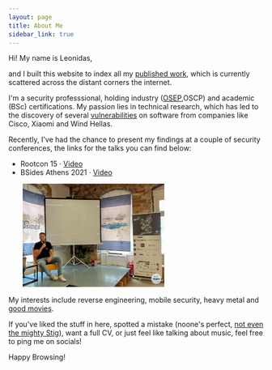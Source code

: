 ```yaml
---
layout: page
title: About Me
sidebar_link: true
---
```

<!-- 
> *Some say he’s wanted by the CIA... <br/>
> And that he sleeps upside down like a bat... <br/>
> All we know is he’s called the Stig.* <br/>
> <cite>&mdash; Jeremy Clarkson, Top Gear S06E02</cite> -->

Hi! My name is Leonidas, 
<!-- like the ancient Spartan king,  -->
and I built this website to index all my [published work](/category/blog-posts.html), which is currently scattered across the distant corners the internet.

I'm a security professsional, holding industry ([OSEP](/blog-posts/2021/04/29/noobs-guide-to-osep.html),OSCP) and academic (BSc) certifications. My passion lies in technical research, which has led to the discovery of several [vulnerabilities](/category/cve-advisory.html) on software from companies like Cisco, Xiaomi and Wind Hellas.

Recently, I've had the chance to present my findings at a couple of security conferences, the links for the talks you can find below:  
* Rootcon 15  &middot; [Video](https://www.youtube.com/watch?v=xB-u0nyttMQ)
* BSides Athens 2021 &middot; [Video](https://www.youtube.com/watch?v=XufcVqaQFus)

<!-- 
![Blurry, eyes-closed pic from BSides](/assets/img/bsides21.png "Not the best pic but oh well") -->
<img src="/assets/img/bsides21.png" alt="Blurry, eyes-closed pic from BSides" title="Not the best pic but oh well" style="width:20em; margin:0 auto 0 2em;"/>

<!-- I've lived in Greece, the UK and Cyprus, and before all that I studied in Athens and did some work as a dev for a brief period, but you can find all that on LinkedIn.  -->

My interests include reverse engineering, mobile security, heavy metal and [good movies](https://github.com/LAripping/watchlist-widget).
<!-- TODO: Link the project page here instead of the GH repo -->

If you've liked the stuff in here, spotted a mistake (noone's perfect, [not even the mighty Stig](https://www.youtube.com/watch?v=aahUbS0Hpio)), want a full CV, or just feel like talking about music, feel free to ping me on socials! 

Happy Browsing! 

<!-- <img src="/assets/img/linkedin-reality.jpg" style="margin-left:0"/> -->
